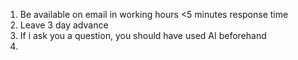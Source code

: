 1. Be available on email in working hours <5 minutes response time
2. Leave 3 day advance
3. If i ask you a question, you should have used AI beforehand
4. 